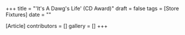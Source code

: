 +++
title = "'It's A Dawg's Life' (CD Award)"
draft = false
tags = [Store Fixtures]
date = ""

[Article]
contributors = []
gallery = []
+++